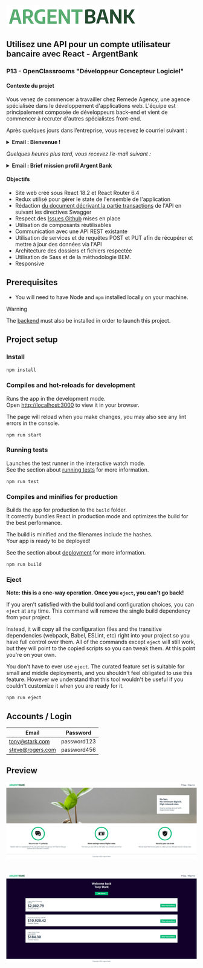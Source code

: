 ![ArgentBank Icon](./src/assets/medium-argentBankLogo.png)

## Utilisez une API pour un compte utilisateur bancaire avec React - ArgentBank
### P13 - OpenClassrooms "Développeur Concepteur Logiciel"

#### Contexte du projet

Vous venez de commencer à travailler chez Remede Agency, une agence spécialisée dans le développement d'applications web. L'équipe est principalement composée de développeurs back-end et vient de commencer à recruter d'autres spécialistes front-end. 

Après quelques jours dans l’entreprise, vous recevez le courriel suivant :

<details><summary><b>Email : Bienvenue !</b></summary>
  
```
De : Mila
À : Vous
```

Bienvenue dans l'équipe !

Je m'appelle Mila Lavigne et je suis ta nouvelle cheffe de projet. Nous sommes très heureux que tu rejoignes l'équipe ! J’ai une excellente nouvelle : le contrat dont nous t’avons parlé lors de l'entretien a été accepté et le client est prêt pour qu’on démarre.

Le projet concerne une nouvelle banque qui démarre, Argent Bank, qui essaie de percer dans le secteur et qui a besoin d'aide pour mettre en place son application. Nous avons obtenu un contrat en deux parties qui se décompose en plusieurs phases :

- **Phase 1 : Authentification des utilisateurs** - Création d'une application web permettant aux clients de se connecter et de gérer leurs comptes et leur profil.
- **Phase 2 : Transactions** - Il s’agirait de spécifier les endpoints d’API nécessaires pour une éventuelle deuxième mission une fois que nous aurons terminé la première.
À la fin du projet, tu présenteras les deux livrables à Avery Moreau, qui gère l’équipe technique d’Argent Bank.

Nous attendons encore des informations, mais je veillerai à ce que tu sois inclus dans toutes les communications pour que tu sois à jour sur le projet.

Au plaisir de travailler avec toi !

Mila
Cheffe de projet
</details>

*Quelques heures plus tard, vous recevez l’e-mail suivant :*

<details><summary><b>Email : Brief mission profil Argent Bank</b></summary>

```
De : Avery
À : Vous, Mila
```

Bonjour Mila et l’équipe,

Je suis Avery Moreau VP Engineering chez Argent Bank. Nous sommes ravis de vous avoir avec nous pour créer notre application web React pour le nouveau système d'authentification des utilisateurs. Nous avons des délais très serrés et nous aurons besoin d’aide !

Voici un aperçu de ce dont nous avons besoin pour la **phase 1 : Authentification des utilisateurs**.

- Créer l’application web complète et responsive avec React.
- Utiliser Redux pour gérer le state de l'ensemble de l'application.
- Ce que doit faire l’application (voir les détails pour chacune sur [nos modèles de GitHub Issues](https://github.com/Alex-Pqn/ArgentBank-backend-ocr_dcl/tree/master/.github/ISSUE_TEMPLATE)) :
  - L'utilisateur peut visiter la page d'accueil
  - L'utilisateur peut se connecter au système
  - L'utilisateur peut se déconnecter du système
  - L'utilisateur ne peut voir les informations relatives à son propre profil qu'après s'être connecté avec succès
  - L'utilisateur peut modifier le profil et conserver les données dans la base de données. 
  
Vous pouvez commencer par forker notre repo existant et suivre l’avancement du travail grâce aux modèles d’Issues GitHub que nous y avons incluses. \
Nos ingénieurs back-end ont déjà créé toutes les API dont vous avez besoin. Vous trouverez toute la documentation Swagger à l'intérieur du repo.

Pour la **phase 2 : Transactions**, nous sommes encore en phase de conception. 

De notre côté, nous mettons au point une fonctionnalité pour les transactions qui doit pouvoir permettre aux utilisateurs :

- de visualiser toutes leurs transactions pour le mois en cours, groupées par compte ;
- de visualiser les détails d'une transaction dans une autre vue ;
- d'ajouter, de modifier ou de supprimer des informations sur une transaction.

Puisque vous gérez déjà l'application web pour la phase 1, nous voulons connaître votre avis sur la façon dont vous pensez que les API devraient être modélisées du côté back end. Nous avons besoin que vous nous fournissiez un document décrivant les API proposées pour les transactions, en suivant les directives de Swagger. 

Parmi les éléments clés à spécifier pour chaque endpoint de l’API il faudra :

- La méthode HTTP (ex. : GET, POST etc.)
- La route (ex. : /store/inventory)
- La description de ce à quoi correspond l’endpoint (ex. : Retour de l'inventaire des animaux de compagnie)
- Les paramètres possibles pour tenir compte des différents scénarios (ex. : itemId (facultatif) = ID de l'article spécifique à demander à la base de données d'inventaire).
- Les différentes réponses avec les codes de réponse correspondants qui ont un sens pour cet endpoint (ex. : 404 : réponse d'erreur d'article inconnu).

Nous ferons une revue de code et discuterons ensemble de la proposition d'API une fois que tout sera terminé.

Au plaisir de travailler avec vous !

Avery Moreau
</details>

#### Objectifs
- Site web créé sous React 18.2 et React Router 6.4
- Redux utilisé pour gérer le state de l'ensemble de l'application
- Rédaction [du document décrivant la partie transactions](https://github.com/Alex-Pqn/ArgentBank-backend-ocr_dcl/blob/master/swagger.yaml) de l'API en suivant les directives Swagger
- Respect des [Issues Github](https://github.com/Alex-Pqn/ArgentBank-backend-ocr_dcl/tree/master/.github/ISSUE_TEMPLATE) mises en place
- Utilisation de composants réutilisables
- Communication avec une API REST existante
- Utilisation de services et de requêtes POST et PUT afin de récupérer et mettre à jour des données via l'API
- Architecture des dossiers et fichiers respectée
- Utilisation de Sass et de la méthodologie BEM.
- Responsive

## Prerequisites

- You will need to have Node and `npm` installed locally on your machine.

> [!WARNING]  
> The [backend](https://github.com/Alex-Pqn/ArgentBank-backend-ocr_dcl) must also be installed in order to launch this project.

## Project setup

### Install
```
npm install
```

### Compiles and hot-reloads for development

Runs the app in the development mode.\
Open [http://localhost:3000](http://localhost:3000) to view it in your browser.

The page will reload when you make changes, you may also see any lint errors in the console.

```
npm run start
```

### Running tests

Launches the test runner in the interactive watch mode.\
See the section about [running tests](https://facebook.github.io/create-react-app/docs/running-tests) for more information.

```
npm run test
```

### Compiles and minifies for production

Builds the app for production to the `build` folder.\
It correctly bundles React in production mode and optimizes the build for the best performance.

The build is minified and the filenames include the hashes.\
Your app is ready to be deployed!

See the section about [deployment](https://facebook.github.io/create-react-app/docs/deployment) for more information.

```
npm run build
```

### Eject

**Note: this is a one-way operation. Once you `eject`, you can't go back!**

If you aren't satisfied with the build tool and configuration choices, you can `eject` at any time. This command will remove the single build dependency from your project.

Instead, it will copy all the configuration files and the transitive dependencies (webpack, Babel, ESLint, etc) right into your project so you have full control over them. All of the commands except `eject` will still work, but they will point to the copied scripts so you can tweak them. At this point you're on your own.

You don't have to ever use `eject`. The curated feature set is suitable for small and middle deployments, and you shouldn't feel obligated to use this feature. However we understand that this tool wouldn't be useful if you couldn't customize it when you are ready for it.

```
npm run eject
```

## Accounts / Login

| Email            | Password    |
| ---------------- | ------------|
| tony@stark.com   | password123 |
| steve@rogers.com | password456 |

## Preview

![CV](./src/assets/ArgentBank.png)
<br/>
<br/>
<br/>
![CV](./src/assets/ArgentBank%202.png)
